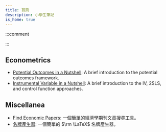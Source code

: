```yaml
---
title: 首頁
description: 小學生筆記
is_home: true
---
```



:::comment
<script src="js/confucius-said.js"></script>
<div class="analects-header">
<div id="analects-chapter"></div>
<div class="analects-controls">
<btn onclick="previous_verse()" title="Previous verse"><i class="fa-solid fa-arrow-left"></i></btn> <btn onclick="next_verse()" title="Next verse"><i class="fa-solid fa-arrow-right"></i></btn> <btn onclick="confucius_said()" title="Random verse"><i class="fa-solid fa-arrow-rotate-right"></i></btn> <btn title="Jesse C. Chen is credited with creating this widget."><i class="fa-solid fa-circle-info"></i></btn>
</div>
</div>
<p id="analects-verse"></p>
:::

## Econometrics

- [Potential Outcomes in a Nutshell](posts/potential-outcomes-nutshell.html): A
  brief introduction to the potential outcomes framework.
- [Instrumental Variable in a Nutshell](posts/iv-nutshell.html): A brief introduction to the IV, 2SLS, and control function approaches.

## Miscellanea

- [Find Economic Papers](https://cccc0423.github.io/find-economic-papers/):
一個簡單的經濟學期刊文章搜尋工具。
- [名牌產生器](posts/name-tag.html): 一個簡單的 $\rm \LaTeX$ 名牌產生器。
